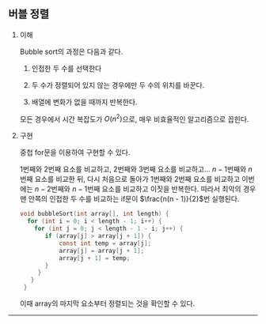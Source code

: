## 버블 정렬

1. 이해

   Bubble sort의 과정은 다음과 같다.

   1. 인접한 두 수를 선택한다

   2. 두 수가 정렬되어 있지 않는 경우에만 두 수의 위치를 바꾼다.

   3. 배열에 변화가 없을 때까지 반복한다.

   모든 경우에서 시간 복잡도가 $O(n^2)$으로, 매우 비효율적인 알고리즘으로 꼽힌다.

2. 구현

   중첩 for문을 이용하여 구현할 수 있다.

   1번째와 2번째 요소를 비교하고, 2번째와 3번째 요소를 비교하고... $n - 1$번째와 $n$번째 요소를 비교한 뒤, 다시 처음으로 돌아가 1번째와 2번째 요소를 비교하고 이번에는 $n - 2$번째와 $n - 1$번째 요소를 비교하고 이짓을 반복한다. 따라서 최악의 경우 맨 안쪽의 인접한 두 수를 비교하는 if문이 $\frac{n(n - 1)}{2}$번 실행된다.

   ```c
   void bubbleSort(int array[], int length) {
     for (int i = 0; i < length - 1; i++) {
       for (int j = 0; j < length - 1 - i; j++) {
          if (array[j] > array[j + 1]) {
              const int temp = array[j];
              array[j] = array[j + 1];
              array[j + 1] = temp;
          }
        }
      }
    }
   ```

   이때 array의 마지막 요소부터 정렬되는 것을 확인할 수 있다.

---
